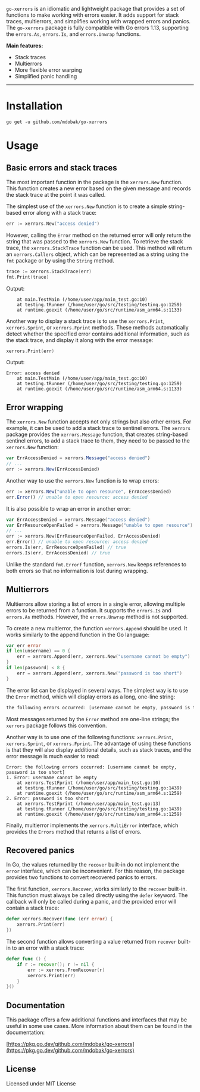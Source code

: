 `go-xerrors` is an idiomatic and lightweight package that provides a set of functions to make working with errors
easier. It adds support for stack traces, multierrors, and simplifies working with wrapped errors and panics.
The `go-xerrors` package is fully compatible with Go errors 1.13, supporting the `errors.As`, `errors.Is`,
and `errors.Unwrap` functions.

**Main features:**
- Stack traces
- Multierrors
- More flexible error warping
- Simplified panic handling

---

# Installation

`go get -u github.com/mdobak/go-xerrors`

# Usage

## Basic errors and stack traces

The most important function in the package is the `xerrors.New` function. This function creates a new error based on the
given message and records the stack trace at the point it was called.

The simplest use of the `xerrors.New` function is to create a simple string-based error along with a stack trace:

```go
err := xerrors.New("access denied")
```

However, calling the `Error` method on the returned error will only return the string that was passed to
the `xerrors.New` function. To retrieve the stack trace, the `xerrors.StackTrace` function can be used. This method will
return an `xerrors.Callers` object, which can be represented as a string using the `fmt` package or by using
the `String` method.

```go
trace := xerrors.StackTrace(err)
fmt.Print(trace)
```

Output:

```
	at main.TestMain (/home/user/app/main_test.go:10)
	at testing.tRunner (/home/user/go/src/testing/testing.go:1259)
	at runtime.goexit (/home/user/go/src/runtime/asm_arm64.s:1133)
```

Another way to display a stack trace is to use the `xerrors.Print`, `xerrors.Sprint`, or `xerrors.Fprint` methods. These
methods automatically detect whether the specified error contains additional information, such as the stack trace, and
display it along with the error message:

```go
xerrors.Print(err)
```

Output:

```
Error: access denied
	at main.TestMain (/home/user/app/main_test.go:10)
	at testing.tRunner (/home/user/go/src/testing/testing.go:1259)
	at runtime.goexit (/home/user/go/src/runtime/asm_arm64.s:1133)
```

## Error wrapping

The `xerrors.New` function accepts not only strings but also other errors. For example, it can be used to add a stack
trace to sentinel errors. The `xerrors` package provides the `xerrors.Message` function, that creates string-based
sentinel errors, to add a stack trace to them, they need to be passed to the `xerrors.New` function:

```jsx
var ErrAccessDenied = xerrors.Message("access denied")
// ...
err := xerrors.New(ErrAccessDenied)
```

Another way to use the `xerrors.New` function is to wrap errors:

```jsx
err := xerrors.New("unable to open resource", ErrAccessDenied)
err.Error() // unable to open resource: access denied
```

It is also possible to wrap an error in another error:

```go
var ErrAccessDenied = xerrors.Message("access denied")
var ErrResourceOpenFailed = xerrors.Message("unable to open resource")
// ...
err := xerrors.New(ErrResourceOpenFailed, ErrAccessDenied)
err.Error() // unable to open resource: access denied
errors.Is(err, ErrResourceOpenFailed) // true
errors.Is(err, ErrAccessDenied) // true
```

Unlike the standard `fmt.Errorf` function, `xerrors.New` keeps references to both errors so that no information is lost
during wrapping.

## Multierrors

Multierrors allow storing a list of errors in a single error, allowing multiple errors to be returned from a function.
It supports the `errors.Is` and `errors.As` methods. However, the `errors.Unwrap` method is not supported.

To create a new multierror, the function `xerrors.Append` should be used. It works similarly to the append function in
the Go language:

```go
var err error
if len(unsername) == 0 {
	err = xerrors.Append(err, xerrors.New("username cannot be empty")
}
if len(password) < 8 {
	err = xerrors.Append(err, xerrors.New("password is too short")
}
```

The error list can be displayed in several ways. The simplest way is to use the `Error` method, which will display
errors as a long, one-line string:

```go
the following errors occurred: [username cannot be empty, password is too short]
```

Most messages returned by the `Error` method are one-line strings; the `xerrors` package follows this convention.

Another way is to use one of the following functions: `xerrors.Print`, `xerrors.Sprint`, or `xerrors.Fprint`. The
advantage of using these functions is that they will also display additional details, such as stack traces, and the
error message is much easier to read:

```
Error: the following errors occurred: [username cannot be empty, password is too short]
1. Error: username cannot be empty
	at xerrors.TestFprint (/home/user/app/main_test.go:10)
	at testing.tRunner (/home/user/go/src/testing/testing.go:1439)
	at runtime.goexit (/home/user/go/src/runtime/asm_arm64.s:1259)
2. Error: password is too short
	at xerrors.TestFprint (/home/user/app/main_test.go:13)
	at testing.tRunner (/home/user/go/src/testing/testing.go:1439)
	at runtime.goexit (/home/user/go/src/runtime/asm_arm64.s:1259)
```

Finally, multierror implements the `xerrors.MultiError` interface, which provides the `Errors` method that returns a
list of errors.

## Recovered panics

In Go, the values returned by the `recover` built-in do not implement the `error` interface, which can be inconvenient.
For this reason, the package provides two functions to convert recovered panics to errors.

The first function, `xerrors.Recover`, works similarly to the `recover` built-in. This function must always be called
directly using the `defer` keyword. The callback will only be called during a panic, and the provided error will contain
a stack trace:

```go
defer xerrors.Recover(func (err error) {
	xerrors.Print(err)
})
```

The second function allows converting a value returned from `recover` built-in to an error with a stack trace:

```go
defer func () {
	if r := recover(); r != nil {
		err := xerrors.FromRecover(r)
		xerrors.Print(err)
	}
}()
```

## Documentation

This package offers a few additional functions and interfaces that may be useful in some use cases. More information
about them can be found in the documentation:

[https://pkg.go.dev/github.com/mdobak/go-xerrors](https://pkg.go.dev/github.com/mdobak/go-xerrors)

## License

Licensed under MIT License
